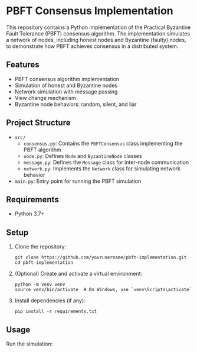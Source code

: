 # PBFT Consensus Implementation

This repository contains a Python implementation of the Practical Byzantine Fault Tolerance (PBFT) consensus algorithm. The implementation simulates a network of nodes, including honest nodes and Byzantine (faulty) nodes, to demonstrate how PBFT achieves consensus in a distributed system.

## Features

- PBFT consensus algorithm implementation
- Simulation of honest and Byzantine nodes
- Network simulation with message passing
- View change mechanism
- Byzantine node behaviors: random, silent, and liar

## Project Structure

- `src/`
  - `consensus.py`: Contains the `PBFTConsensus` class implementing the PBFT algorithm
  - `node.py`: Defines `Node` and `ByzantineNode` classes
  - `message.py`: Defines the `Message` class for inter-node communication
  - `network.py`: Implements the `Network` class for simulating network behavior
- `main.py`: Entry point for running the PBFT simulation

## Requirements

- Python 3.7+

## Setup

1. Clone the repository:
   ```
   git clone https://github.com/yourusername/pbft-implementation.git
   cd pbft-implementation
   ```

2. (Optional) Create and activate a virtual environment:
   ```
   python -m venv venv
   source venv/bin/activate  # On Windows, use `venv\Scripts\activate`
   ```

3. Install dependencies (if any):
   ```
   pip install -r requirements.txt
   ```

## Usage

Run the simulation:
